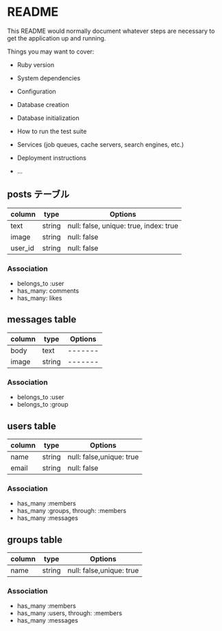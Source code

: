 # README

This README would normally document whatever steps are necessary to get the
application up and running.

Things you may want to cover:

* Ruby version

* System dependencies

* Configuration

* Database creation

* Database initialization

* How to run the test suite

* Services (job queues, cache servers, search engines, etc.)

* Deployment instructions

* ...

## posts テーブル
|column|type|Options|
|------|----|-------|
|text|string|null: false, unique: true, index: true|
|image|string|null: false|
|user_id|string|null: false|

### Association
- belongs_to :user
- has_many: comments
- has_many: likes

## messages table
|column|type|Options|
|------|----|-------|
|body|text|-------|
|image|string|-------|

### Association
- belongs_to :user
- belongs_to :group

## users table
|column|type|Options|
|------|----|-------|
|name|string|null: false,unique: true|
|email|string|null: false|

### Association
- has_many :members
- has_many :groups, through: :members
- has_many :messages

## groups table
|column|type|Options|
|------|----|-------|
|name|string|null: false,unique: true|

### Association
- has_many :members
- has_many :users, through: :members
- has_many :messages
